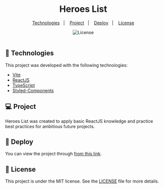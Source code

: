 <h1 align='center'>Heroes List</h1>

<p align="center">
  <a href="#-technologies">Technologies</a>&nbsp;&nbsp;&nbsp;|&nbsp;&nbsp;&nbsp;
  <a href="#-project">Project</a>&nbsp;&nbsp;&nbsp;|&nbsp;&nbsp;&nbsp;
  <a href="#-deploy">Deploy</a>&nbsp;&nbsp;&nbsp;|&nbsp;&nbsp;&nbsp;
  <a href="#memo-license">License</a>
</p>

<div align='center'>
  <img alt="License" src="https://img.shields.io/static/v1?label=license&message=MIT&color=000&labelColor=2c3e50">
</div>

<br>

## 🚀 Technologies

This project was developed with the following technologies:

- [Vite](https://vitejs.dev/)
- [ReactJS](https://reactjs.org/)
- [TypeScript](https://www.typescriptlang.org/)
- [Styled-Components](https://styled-components.com/)

## 💻 Project

Heroes List was created to apply basic ReactJS knowledge and practice best practices for ambitious future projects.

## 🔖 Deploy

You can view the project through [from this link](https://react-heroes-list.vercel.app/).

## 📝 License

This project is under the MIT license. See the [LICENSE](LICENSE) file for more details.
